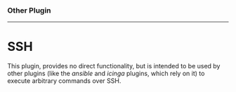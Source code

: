 ### Other Plugin
---
# SSH

This plugin, provides no direct functionality, but is intended to be used by other plugins (like the *ansible* and *icinga* plugins, which rely on it) to execute arbitrary commands over SSH.